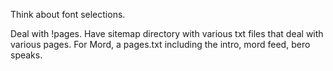 Think about font selections.

Deal with !pages. Have sitemap directory with various txt files that deal with various pages. For Mord, a pages.txt including the intro, mord feed, bero speaks.